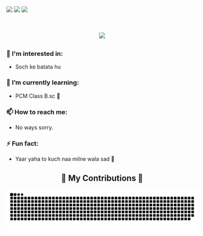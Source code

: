 <div style="display: inline-block;">
  <img align="left" src="https://img.shields.io/badge/Favorite%20Language-Java-007396" />
</div>
<div style="display: inline-block;">
  <img align="left" src="https://img.shields.io/badge/Status-Always%20Online-008000" />
</div>
<div style="display: inline-block;">
  <img align="left" src="https://img.shields.io/badge/Learning%20Something%20New-Always-00BCD4" />
</div>

<h1 align="center">
    <img src="https://readme-typing-svg.herokuapp.com/?font=Righteous&size=35&center=true&vCenter=true&width=500&height=70&duration=4000&lines=Hi+There!+👋;+I'm+Jaswant...!;Hehe+Jaswant...😇;" />
</h1>


### 🔭 I'm interested in:
- Soch ke batata hu 

### 🌱 I’m currently learning:
- PCM Class B.sc 🐍

### 📫 How to reach me:
- No ways sorry. 

### ⚡ Fun fact:
- Yaar yaha to kuch naa milne wala sad 🐍

<h2 align="center">🐍 My Contributions 🐍</h2>

<div align="center">
  <picture>
    <source
      media="(prefers-color-scheme: dark)"
      srcset="https://raw.githubusercontent.com/platane/snk/output/github-contribution-grid-snake-dark.svg"
    />
    <source
      media="(prefers-color-scheme: light)"
      srcset="https://raw.githubusercontent.com/platane/snk/output/github-contribution-grid-snake.svg"
    />
    <img
      alt="github contribution grid snake animation"
      src="https://raw.githubusercontent.com/platane/snk/output/github-contribution-grid-snake.svg"
    />
  </picture>
</div>
